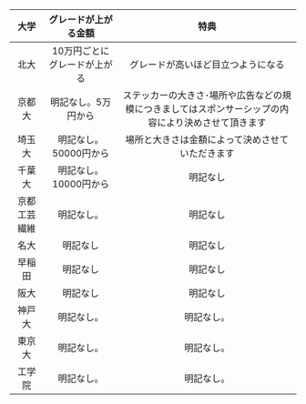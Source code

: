 |大学|グレードが上がる金額|特典|
|:---:|:---:|:---:|
|北大|10万円ごとにグレードが上がる|グレードが高いほど目立つようになる|
|京都大|明記なし。5万円から|ステッカーの大きさ･場所や広告などの規模につきましてはスポンサーシップの内容により決めさせて頂きます|
|埼玉大|明記なし。50000円から|場所と大きさは金額によって決めさせていただきます|
|千葉大|明記なし。10000円から|明記なし|
|京都工芸繊維|明記なし。|明記なし|
|名大|明記なし|明記なし|
|早稲田|明記なし|明記なし|
|阪大|明記なし|明記なし|
|神戸大|明記なし。|明記なし。|
|東京大|明記なし。|明記なし。|
|工学院|明記なし。|明記なし。|
